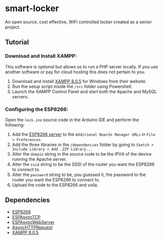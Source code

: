 # smart-locker

An open source, cost effective, WiFi controlled locker created as a senior project. 

## Tutorial

### Download and Install XAMPP:

This software is _optional_ but allows us to run a PHP server locally.
If you use another software or pay for cloud hosting this does not pertain to you.

1. Download and install [XAMPP 8.0.5](https://www.apachefriends.org/index.html) for Windows from their website.
2. Run the setup script inside the `/src` folder using Powershell.
3. Launch the XAMPP Control Panel and start both the Apache and MySQL servers.

### Configuring the ESP8266:

Open the `lock.ino` source code in the Arduino IDE and perform the following:
1. Add the [ESP8266 server](https://arduino.esp8266.com/stable/package_esp8266com_index.json) to the `Additional Boards Manager URLs` in `File > Preferences`.
2. Add the three libraries in the `/dependencies` folder by going to `Sketch > Include Library > Add .ZIP Library...` 
3. Alter the `domain` string in the source code to be the IPV4 of the device running the Apache server.
4. Alter the `ssid` string to be the SSID of the router you want the ESP8266 to connect to.
5. Alter the `password` string to be, you guessed it, the password to the router you want the ESP8266 to connect to.
6. Upload the code to the ESP8266 and voila.

## Dependencies ##
* [ESP8266](https://www.espressif.com/en/products/socs/esp8266)
* [ESPAsyncTCP](https://github.com/me-no-dev/ESPAsyncTCP)
* [ESPAsyncWebServer](https://github.com/me-no-dev/ESPAsyncWebServer)
* [AsyncHTTPRequest](https://github.com/khoih-prog/AsyncHTTPRequest_Generic)
* [XAMPP 8.0.5](https://www.apachefriends.org/index.html)
